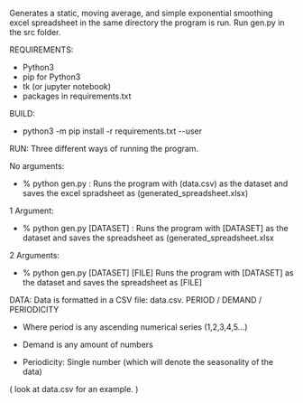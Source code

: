 Generates a static, moving average, and simple exponential smoothing excel spreadsheet in the same directory the program is run.
Run gen.py in the src folder.

REQUIREMENTS:
-  Python3
-  pip for Python3
-  tk (or jupyter notebook)
-  packages in requirements.txt

BUILD:
-  python3 -m pip install -r requirements.txt --user

RUN:
Three different ways of running the program.

No arguments:
- %  python gen.py : Runs the program with (data.csv) as the dataset and saves the excel spradsheet as (generated_spreadsheet.xlsx)

1 Argument:
- %  python gen.py [DATASET] : Runs the program with [DATASET] as the dataset and saves the spreadsheet as (generated_spreadsheet.xlsx

2 Arguments:

- % python gen.py [DATASET] [FILE] Runs the program with [DATASET] as the dataset and saves the spreadsheet as [FILE]

DATA:
Data is formatted in a CSV file: data.csv.
PERIOD / DEMAND / PERIODICITY

- Where period is any ascending numerical series (1,2,3,4,5...)

- Demand is any amount of numbers

- Periodicity: Single number (which will denote the seasonality of the data)

( look at data.csv for an example. )
